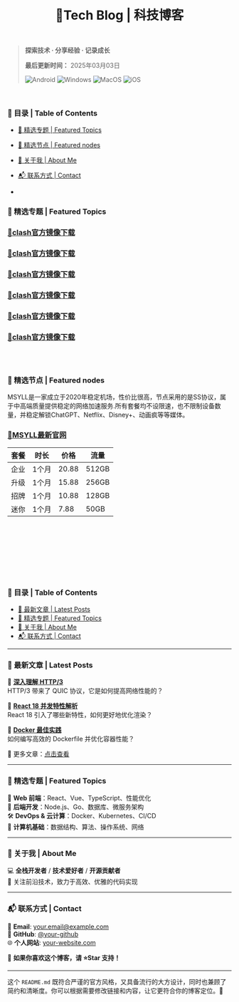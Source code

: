 <h1 align="center">📘Tech Blog  | 科技博客</h1>

<br>

> **探索技术 · 分享经验 · 记录成长**
> 
>   ****最后更新时间：**** 2025年03月03日
> 
>   ![Android](https://img.shields.io/badge/安卓-Android-brightgreen)
![Windows](https://img.shields.io/badge/微软-Windows-blue)
![MacOS](https://img.shields.io/badge/OS-MacOS-lightgrey)
![iOS](https://img.shields.io/badge/苹果-iOS-red)
> 
<br>

### 📂 目录 | Table of Contents  
- [🚀 精选专题 | Featured Topics](#-精选专题--Featured-Topics)  
- [📖 精选节点 | Featured nodes](#-精选节点--Featured-nodes)  
- [📌 关于我 | About Me ](#-关于我--about-me)  
- [📬 联系方式 | Contact](#-联系方式--contact)  


-


### 📖 精选专题 | Featured Topics  
### [🚀clash官方镜像下载](https://github.com/wangzai69/ClashX)
### [🚀clash官方镜像下载](https://github.com/wangzai69/ClashX)
### [🚀clash官方镜像下载](https://github.com/wangzai69/ClashX)
### [🚀clash官方镜像下载](https://github.com/wangzai69/ClashX)
### [🚀clash官方镜像下载](https://github.com/wangzai69/ClashX)
### [🚀clash官方镜像下载](https://github.com/wangzai69/ClashX)
<br>
<br>

### 📖 精选节点 | Featured nodes
MSYLL是一家成立于2020年稳定机场，性价比很高，节点采用的是SS协议，属于中高端质量提供稳定的网络加速服务.所有套餐均不设限速，也不限制设备数量，并稳定解锁ChatGPT、Netflix、Disney+、动画疯等等媒体。
### [🚀MSYLL最新官网](https://122677.top)

| 套餐 | 时长 | 价格 | 流量 |
|------|------|------|------|
| 企业 | 1个月 |20.88 |512GB |
| 升级 | 1个月 |15.88 |256GB |
| 招牌 | 1个月 |10.88 |128GB |
| 迷你 | 1个月 |7.88  |50GB  |
<br>
<br>
<br>
<br>
<br>
<br>
<br>



### 📂 目录 | Table of Contents  
- [🚀 最新文章 | Latest Posts](#-最新文章--latest-posts)  
- [📖 精选专题 | Featured Topics](#-精选专题--featured-topics)  
- [📌 关于我 | About Me](#-关于我--about-me)  
- [📬 联系方式 | Contact](#-联系方式--contact)  

---

### 🚀 最新文章 | Latest Posts  

📌 **[深入理解 HTTP/3](https://github.com/your-repo/issues/1)**  
HTTP/3 带来了 QUIC 协议，它是如何提高网络性能的？  

📌 **[React 18 并发特性解析](https://github.com/your-repo/issues/2)**  
React 18 引入了哪些新特性，如何更好地优化渲染？  

📌 **[Docker 最佳实践](https://github.com/your-repo/issues/3)**  
如何编写高效的 Dockerfile 并优化容器性能？  

🔗 更多文章：[点击查看](https://github.com/your-repo/issues)  

---

### 📖 精选专题 | Featured Topics  
🎯 **Web 前端**：React、Vue、TypeScript、性能优化  
📌 **后端开发**：Node.js、Go、数据库、微服务架构  
🛠 **DevOps & 云计算**：Docker、Kubernetes、CI/CD  
🔎 **计算机基础**：数据结构、算法、操作系统、网络  

---

### 📌 关于我 | About Me  
💻 **全栈开发者** / **技术爱好者** / **开源贡献者**  
🚀 关注前沿技术，致力于高效、优雅的代码实现  

---

### 📬 联系方式 | Contact  
📧 **Email**: [your.email@example.com](mailto:your.email@example.com)  
🐙 **GitHub**: [@your-github](https://github.com/your-github)  
🌐 **个人网站**: [your-website.com](https://your-website.com)  

📢 **如果你喜欢这个博客，请 ⭐Star 支持！**  

---

这个 `README.md` 既符合严谨的官方风格，又具备流行的大方设计，同时也兼顾了简约和清晰度。你可以根据需要修改链接和内容，让它更符合你的博客定位。🚀
